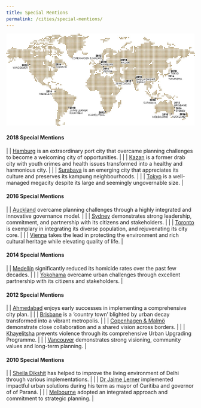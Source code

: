 ```yaml
---
title: Special Mentions
permalink: /cities/special-mentions/
---
```


![Special Mentions](/images/laureates/worldmap-special-mentions.jpg/)

#### **2018 Special Mentions**

| | [Hamburg](/hamburg/) is an extraordinary port city that overcame planning challenges to become a welcoming city of opportunities. | 
| | [Kazan](/kazan/) is a former drab city with youth crimes and health issues transformed into a healthy and harmonious city. |
| | [Surabaya](/surabaya/) is an emerging city that appreciates its culture and preserves its kampung neighbourhoods. | 
| | [Tokyo](/tokyo/) is a well-managed megacity despite its large and seemingly ungovernable size. |

#### **2016 Special Mentions**

| | [Auckland](/auckland/) overcame planning challenges through a highly integrated and innovative governance model. |
| | [Sydney](/sydney/) demonstrates strong leadership, commitment, and partnership with its citizens and stakeholders. |
| | [Toronto](/toronto/) is exemplary in integrating its diverse population, and rejuvenating its city core. | 
| | [Vienna](/vienna/) takes the lead in protecting the environment and rich cultural heritage while elevating quality of life. | 

#### **2014 Special Mentions**

| | [Medellín](/medellin-special-mention/) significantly reduced its homicide rates over the past few decades. | 
| | [Yokohama](/yokohama/) overcame urban challenges through excellent partnership with its citizens and stakeholders. | 

#### **2012 Special Mentions**

| | [Ahmedabad](/ahmedabad/) enjoys early successes in implementing a comprehensive city plan. | 
| | [Brisbane](/brisbane/) is a ‘country town’ blighted by urban decay transformed into a vibrant metropolis. | 
| | [Copenhagen & Malmö](/copenhagen-malmo/) demonstrate close collaboration and a shared vision across borders. | 
| | [Khayelitsha](/khayelitsha/) prevents violence through its comprehensive Urban Upgrading Programme. | 
| | [Vancouver](/vancouver/) demonstrates strong visioning, community values and long-term planning. | 

#### **2010 Special Mentions**

| | [Sheila Dikshit](/sheila-dikshit/) has helped to improve the living environment of Delhi through various implementations. | 
| | [Dr Jaime Lerner](/jaime-lerner/) implemented impactful urban solutions during his term as mayor of Curitiba and governor of of Paraná. | 
| | [Melbourne](/melbourne/) adopted an integrated approach and commitment to strategic planning. | 
